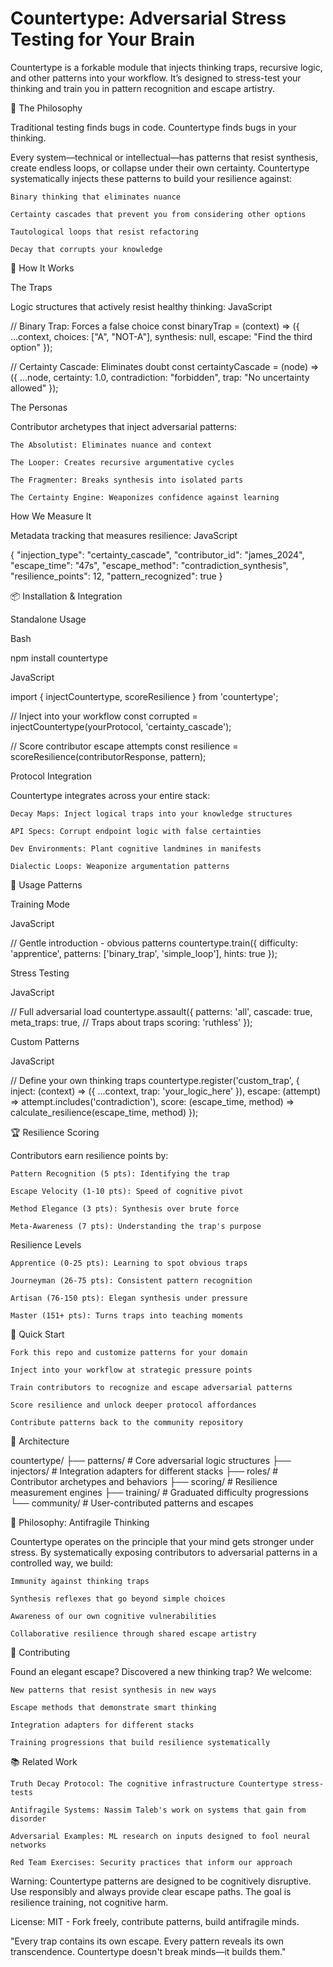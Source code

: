 # Countertype: Adversarial Stress Testing for Your Brain

Countertype is a forkable module that injects thinking traps, recursive logic, and other patterns into your workflow. It’s designed to stress-test your thinking and train you in pattern recognition and escape artistry.

🧠 The Philosophy

Traditional testing finds bugs in code. Countertype finds bugs in your thinking.

Every system—technical or intellectual—has patterns that resist synthesis, create endless loops, or collapse under their own certainty. Countertype systematically injects these patterns to build your resilience against:

    Binary thinking that eliminates nuance

    Certainty cascades that prevent you from considering other options

    Tautological loops that resist refactoring

    Decay that corrupts your knowledge

🔧 How It Works

The Traps

Logic structures that actively resist healthy thinking:
JavaScript

// Binary Trap: Forces a false choice
const binaryTrap = (context) => ({
  ...context,
  choices: ["A", "NOT-A"],
  synthesis: null,
  escape: "Find the third option"
});

// Certainty Cascade: Eliminates doubt
const certaintyCascade = (node) => ({
  ...node,
  certainty: 1.0,
  contradiction: "forbidden",
  trap: "No uncertainty allowed"
});

The Personas

Contributor archetypes that inject adversarial patterns:

    The Absolutist: Eliminates nuance and context

    The Looper: Creates recursive argumentative cycles

    The Fragmenter: Breaks synthesis into isolated parts

    The Certainty Engine: Weaponizes confidence against learning

How We Measure It

Metadata tracking that measures resilience:
JavaScript

{
  "injection_type": "certainty_cascade",
  "contributor_id": "james_2024",
  "escape_time": "47s",
  "escape_method": "contradiction_synthesis",
  "resilience_points": 12,
  "pattern_recognized": true
}

📦 Installation & Integration

Standalone Usage

Bash

npm install countertype

JavaScript

import { injectCountertype, scoreResilience } from 'countertype';

// Inject into your workflow
const corrupted = injectCountertype(yourProtocol, 'certainty_cascade');

// Score contributor escape attempts
const resilience = scoreResilience(contributorResponse, pattern);

Protocol Integration

Countertype integrates across your entire stack:

    Decay Maps: Inject logical traps into your knowledge structures

    API Specs: Corrupt endpoint logic with false certainties

    Dev Environments: Plant cognitive landmines in manifests

    Dialectic Loops: Weaponize argumentation patterns

🎯 Usage Patterns

Training Mode

JavaScript

// Gentle introduction - obvious patterns
countertype.train({
  difficulty: 'apprentice',
  patterns: ['binary_trap', 'simple_loop'],
  hints: true
});

Stress Testing

JavaScript

// Full adversarial load
countertype.assault({
  patterns: 'all',
  cascade: true,
  meta_traps: true, // Traps about traps
  scoring: 'ruthless'
});

Custom Patterns

JavaScript

// Define your own thinking traps
countertype.register('custom_trap', {
  inject: (context) => ({ ...context, trap: 'your_logic_here' }),
  escape: (attempt) => attempt.includes('contradiction'),
  score: (escape_time, method) => calculate_resilience(escape_time, method)
});

🏆 Resilience Scoring

Contributors earn resilience points by:

    Pattern Recognition (5 pts): Identifying the trap

    Escape Velocity (1-10 pts): Speed of cognitive pivot

    Method Elegance (3 pts): Synthesis over brute force

    Meta-Awareness (7 pts): Understanding the trap's purpose

Resilience Levels

    Apprentice (0-25 pts): Learning to spot obvious traps

    Journeyman (26-75 pts): Consistent pattern recognition

    Artisan (76-150 pts): Elegan synthesis under pressure

    Master (151+ pts): Turns traps into teaching moments

🚀 Quick Start

    Fork this repo and customize patterns for your domain

    Inject into your workflow at strategic pressure points

    Train contributors to recognize and escape adversarial patterns

    Score resilience and unlock deeper protocol affordances

    Contribute patterns back to the community repository

🧬 Architecture

countertype/
├── patterns/             # Core adversarial logic structures
├── injectors/            # Integration adapters for different stacks
├── roles/                # Contributor archetypes and behaviors
├── scoring/              # Resilience measurement engines
├── training/             # Graduated difficulty progressions
└── community/            # User-contributed patterns and escapes

🌊 Philosophy: Antifragile Thinking

Countertype operates on the principle that your mind gets stronger under stress. By systematically exposing contributors to adversarial patterns in a controlled way, we build:

    Immunity against thinking traps

    Synthesis reflexes that go beyond simple choices

    Awareness of our own cognitive vulnerabilities

    Collaborative resilience through shared escape artistry

🤝 Contributing

Found an elegant escape? Discovered a new thinking trap? We welcome:

    New patterns that resist synthesis in new ways

    Escape methods that demonstrate smart thinking

    Integration adapters for different stacks

    Training progressions that build resilience systematically

📚 Related Work

    Truth Decay Protocol: The cognitive infrastructure Countertype stress-tests

    Antifragile Systems: Nassim Taleb's work on systems that gain from disorder

    Adversarial Examples: ML research on inputs designed to fool neural networks

    Red Team Exercises: Security practices that inform our approach

Warning: Countertype patterns are designed to be cognitively disruptive. Use responsibly and always provide clear escape paths. The goal is resilience training, not cognitive harm.

License: MIT - Fork freely, contribute patterns, build antifragile minds.

"Every trap contains its own escape. Every pattern reveals its own transcendence. Countertype doesn't break minds—it builds them."
